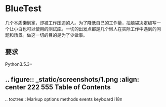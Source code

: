 BlueTest
====================

几个本质懒到家，却被工作压迫的人。为了降低自己的工作量，拍脑袋决定编写一个让小白也可以使用的测试库。一切的出发点都是几个懒人在实际工作中遇到的问题和场景。做这一切的目的是为了少做事。

要求
------------

Python3.5.3+

.. figure:: _static/screenshots/1.png
    :align: center
222
555
Table of Contents
-----------------

.. toctree::
   Markup
   options
   methods
   events
   keyboard
   i18n
